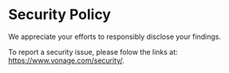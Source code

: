# Security Policy

We appreciate your efforts to responsibly disclose your findings.

To report a security issue, please folow the links at: https://www.vonage.com/security/.
